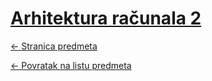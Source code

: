 # [Arhitektura računala 2](https://www.github.com/studosi-fer/ARH2)
[<- Stranica predmeta](https://www.fer.unizg.hr/predmet/arhrac2)

[<- Povratak na listu predmeta](https://www.github.com/studosi/FER)